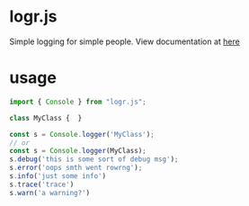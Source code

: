 # logr.js

Simple logging for simple people. View documentation at [here](https://dicedtomatoreal.github.com/logr.js)

# usage
```ts
import { Console } from "logr.js";

class MyClass {  }

const s = Console.logger('MyClass');
// or
const s = Console.logger(MyClass);
s.debug('this is some sort of debug msg');
s.error('oops smth went rowrng');
s.info('just some info')
s.trace('trace')
s.warn('a warning?')
```